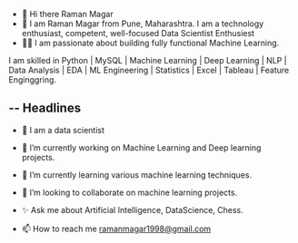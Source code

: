 -  🌱 Hi there Raman Magar 
-  👋 I am Raman Magar from Pune, Maharashtra. I am a technology enthusiast, competent, well-focused Data Scientist Enthusiest
-  👨‍💻 I am passionate about building fully functional Machine Learning.

I am skilled in Python | MySQL | Machine Learning | Deep Learning | NLP | Data Analysis | EDA | ML Engineering | Statistics | Excel | Tableau | Feature Enginggring.
 
--  Headlines
-   
- 👋 I am a data scientist
 
- 👀  I’m currently working on Machine Learning and Deep learning projects.
 
- 🌱 I’m currently learning various machine learning techniques.
 
- 💞️ I’m looking to collaborate on machine learning projects.
 
- ✨  Ask me about Artificial Intelligence, DataScience, Chess.
 
- 📫 How to reach me ramanmagar1998@gmail.com

<!---
Ramanmagar/Ramanmagar is a ✨ special ✨ repository because its `README.md` (this file) appears on your GitHub profile.
You can click the Preview link to take a look at your changes.
--->
